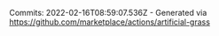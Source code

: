 Commits: 2022-02-16T08:59:07.536Z - Generated via https://github.com/marketplace/actions/artificial-grass
<br>
